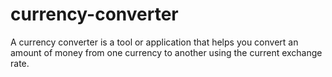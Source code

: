 # currency-converter
A currency converter is a tool or application that helps you convert an amount of money from one currency to another using the current exchange rate.
